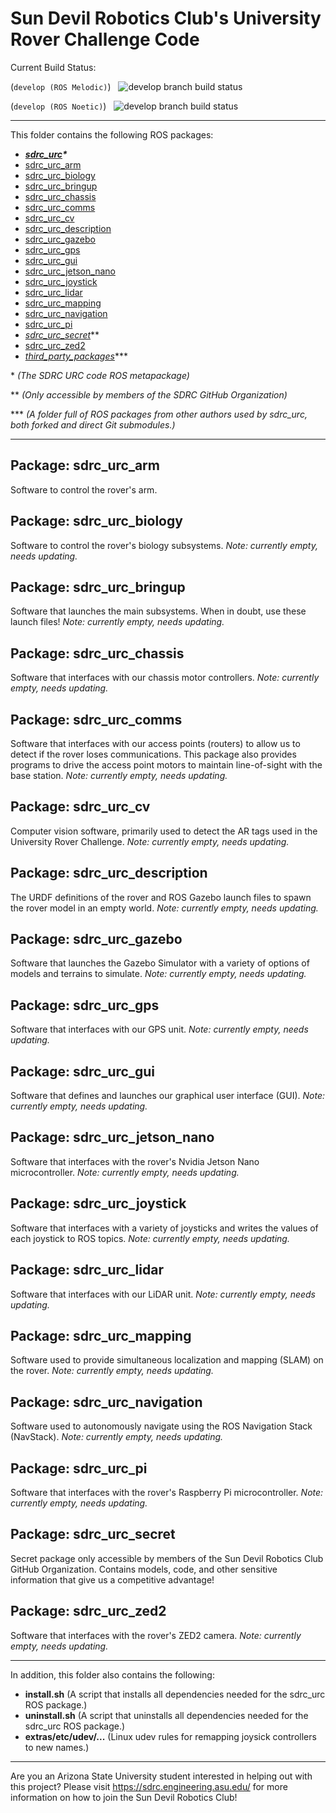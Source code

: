 # Sun Devil Robotics Club's University Rover Challenge Code

Current Build Status:

(`develop (ROS Melodic)`) &nbsp; ![develop branch build status](https://github.com/sundevilrobotics/urc-code/actions/workflows/buildros.yml/badge.svg?branch=develop)

(`develop (ROS Noetic)`) &nbsp; ![develop branch build status](https://github.com/sundevilrobotics/urc-code/actions/workflows/buildrosnoetic.yml/badge.svg?branch=develop)

___

This folder contains the following ROS packages:
- ***[sdrc_urc](sdrc_urc)\****
- [sdrc_urc_arm](sdrc_urc_arm)
- [sdrc_urc_biology](sdrc_urc_biology)
- [sdrc_urc_bringup](sdrc_urc_bringup)
- [sdrc_urc_chassis](sdrc_urc_chassis)
- [sdrc_urc_comms](sdrc_urc_comms)
- [sdrc_urc_cv](sdrc_urc_cv)
- [sdrc_urc_description](sdrc_urc_description)
- [sdrc_urc_gazebo](sdrc_urc_gazebo)
- [sdrc_urc_gps](sdrc_urc_gps)
- [sdrc_urc_gui](sdrc_urc_gui)
- [sdrc_urc_jetson_nano](sdrc_urc_jetson_nano)
- [sdrc_urc_joystick](sdrc_urc_joystick)
- [sdrc_urc_lidar](sdrc_urc_lidar)
- [sdrc_urc_mapping](sdrc_urc_mapping)
- [sdrc_urc_navigation](sdrc_urc_navigation)
- [sdrc_urc_pi](sdrc_urc_pi)
- [*sdrc_urc_secret*](sdrc_urc_secret)\*\*
- [sdrc_urc_zed2](sdrc_urc_zed2)
- [*third_party_packages*](third_party_packages)\*\*\*

\* *(The SDRC URC code ROS metapackage)*

\*\* *(Only accessible by members of the SDRC GitHub Organization)*

\*\*\* *(A folder full of ROS packages from other authors used by sdrc_urc, both forked and direct Git submodules.)*

___

## Package: sdrc_urc_arm
Software to control the rover's arm.

## Package: sdrc_urc_biology
Software to control the rover's biology subsystems.
*Note: currently empty, needs updating.*

## Package: sdrc_urc_bringup
Software that launches the main subsystems. When in doubt, use these launch files! *Note: currently empty, needs updating.*

## Package: sdrc_urc_chassis
Software that interfaces with our chassis motor controllers. 
*Note: currently empty, needs updating.*

## Package: sdrc_urc_comms
Software that interfaces with our access points (routers) to allow us to detect
if the rover loses communications. This package also provides programs to drive
the access point motors to maintain line-of-sight with the base station. *Note: currently empty, needs updating.*

## Package: sdrc_urc_cv
Computer vision software, primarily used to detect the AR tags used in the
University Rover Challenge. *Note: currently empty, needs updating.*

## Package: sdrc_urc_description
The URDF definitions of the rover and ROS Gazebo launch files to spawn the rover
model in an empty world. *Note: currently empty, needs updating.*

## Package: sdrc_urc_gazebo
Software that launches the Gazebo Simulator with a variety of options of models
and terrains to simulate. *Note: currently empty, needs updating.*

## Package: sdrc_urc_gps
Software that interfaces with our GPS unit. *Note: currently empty, needs updating.*

## Package: sdrc_urc_gui
Software that defines and launches our graphical user interface (GUI). *Note: currently empty, needs updating.*

## Package: sdrc_urc_jetson_nano
Software that interfaces with the rover's Nvidia Jetson Nano microcontroller. *Note: currently empty, needs updating.*

## Package: sdrc_urc_joystick
Software that interfaces with a variety of joysticks and writes the values of
each joystick to
ROS topics. *Note: currently empty, needs updating.*

## Package: sdrc_urc_lidar
Software that interfaces with our LiDAR unit. *Note: currently empty, needs updating.*

## Package: sdrc_urc_mapping
Software used to provide simultaneous localization and mapping (SLAM) on the rover. *Note: currently empty, needs updating.*

## Package: sdrc_urc_navigation
Software used to autonomously navigate using the ROS Navigation Stack (NavStack). *Note: currently empty, needs updating.*

## Package: sdrc_urc_pi
Software that interfaces with the rover's Raspberry Pi microcontroller. *Note: currently empty, needs updating.*

## Package: sdrc_urc_secret
Secret package only accessible by members of the Sun Devil Robotics Club GitHub Organization. Contains models, code, and other sensitive information that give us
a competitive advantage!

## Package: sdrc_urc_zed2
Software that interfaces with the rover's ZED2 camera. *Note: currently empty, needs updating.*

___

In addition, this folder also contains the following:

- **install.sh** (A script that installs all dependencies needed for the
  sdrc_urc ROS package.)
- **uninstall.sh** (A script that uninstalls all dependencies needed for the
  sdrc_urc ROS package.)
- **extras/etc/udev/...** (Linux udev rules for remapping joysick controllers to new names.)


___

Are you an Arizona State University student interested in helping out with this project? Please visit https://sdrc.engineering.asu.edu/ for more information on how to join the Sun Devil Robotics Club!
